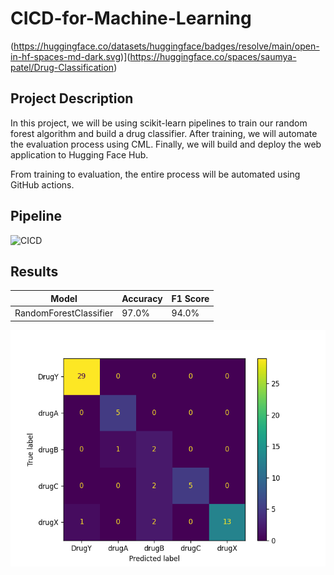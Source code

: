 # CICD-for-Machine-Learning
(https://huggingface.co/datasets/huggingface/badges/resolve/main/open-in-hf-spaces-md-dark.svg)](https://huggingface.co/spaces/saumya-patel/Drug-Classification)


## Project Description
In this project, we will be using scikit-learn pipelines to train our random forest algorithm and build a drug classifier. After training, we will automate the evaluation process using CML. Finally, we will build and deploy the web application to Hugging Face Hub. 

From training to evaluation, the entire process will be automated using GitHub actions. 


## Pipeline


![CICD](./asset/CICD-pipeline.png)

## Results
| Model                  | Accuracy | F1 Score |
|------------------------|----------|----------|
| RandomForestClassifier | 97.0%    | 94.0%    |

![CM](./Results/model_results.png)
